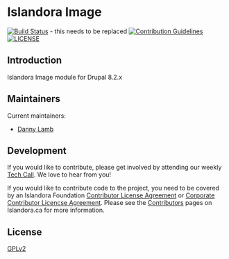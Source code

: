 # Islandora Image
[![Build Status](https://travis-ci.org/Islandora-CLAW/islandora_collection.png?branch=8.x-1.x)](https://travis-ci.org/Islandora-CLAW/islandora_collection) - this needs to be replaced
[![Contribution Guidelines](http://img.shields.io/badge/CONTRIBUTING-Guidelines-blue.svg)](./CONTRIBUTING.md)
[![LICENSE](https://img.shields.io/badge/license-GPLv2-blue.svg?style=flat-square)](./LICENSE)

## Introduction

Islandora Image module for Drupal 8.2.x

## Maintainers

Current maintainers:

* [Danny Lamb](https://github.com/dannylamb)

## Development

If you would like to contribute, please get involved by attending our weekly [Tech Call](https://github.com/Islandora-CLAW/CLAW/wiki). We love to hear from you!

If you would like to contribute code to the project, you need to be covered by an Islandora Foundation [Contributor License Agreement](http://islandora.ca/sites/default/files/islandora_cla.pdf) or [Corporate Contributor Licencse Agreement](http://islandora.ca/sites/default/files/islandora_ccla.pdf). Please see the [Contributors](http://islandora.ca/resources/contributors) pages on Islandora.ca for more information.

## License

[GPLv2](http://www.gnu.org/licenses/gpl-2.0.txt)
